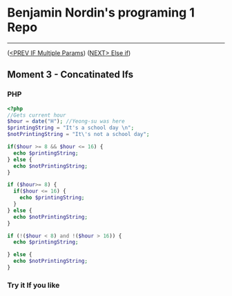 #  Benjamin Nordin's programing 1 Repo #

***
([<PREV IF Multiple Params](./ifconc.md)) ([NEXT\> Else if](./elseif.md))

##  Moment 3 - Concatinated Ifs ##


### PHP ###

```php
<?php
//Gets current hour
$hour = date("H"); //Yeong-su was here
$printingString = "It's a school day \n";
$notPrintingString = "It\'s not a school day";

if($hour >= 8 && $hour <= 16) {
  echo $printingString;
} else {
  echo $notPrintingString;
}

if ($hour>= 8) {
  if($hour <= 16) {
    echo $printingString;
  }
} else {
  echo $notPrintingString;
}

if (!($hour < 8) and !($hour > 16)) {
  echo $printingString;

} else {
  echo $notPrintingString;
}

```


### Try it If you like ###

<script src="//repl.it/embed/LdrX/3.js"></script>
